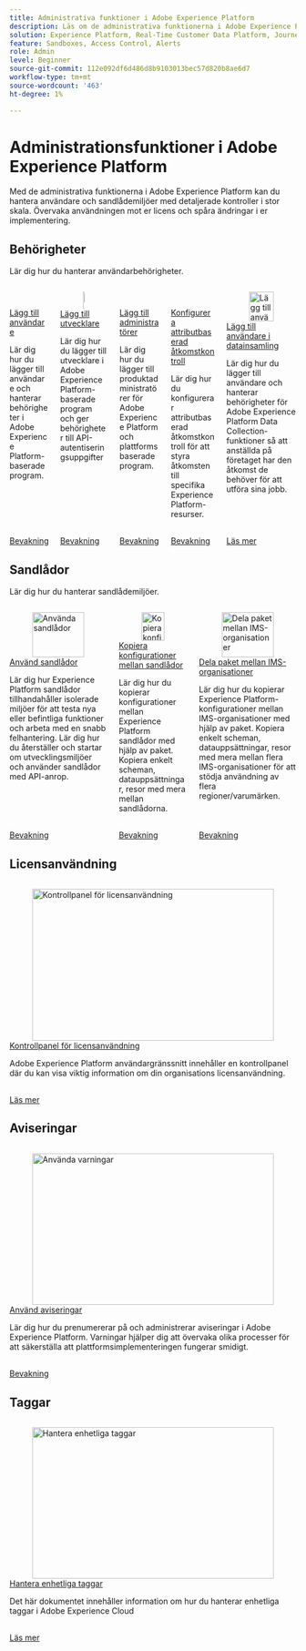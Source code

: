 ```yaml
---
title: Administrativa funktioner i Adobe Experience Platform
description: Läs om de administrativa funktionerna i Adobe Experience Platform
solution: Experience Platform, Real-Time Customer Data Platform, Journey Optimizer
feature: Sandboxes, Access Control, Alerts
role: Admin
level: Beginner
source-git-commit: 112e092df6d486d8b9103013bec57d820b8ae6d7
workflow-type: tm+mt
source-wordcount: '463'
ht-degree: 1%

---
```


# Administrationsfunktioner i Adobe Experience Platform

Med de administrativa funktionerna i Adobe Experience Platform kan du hantera användare och sandlådemiljöer med detaljerade kontroller i stor skala. Övervaka användningen mot er licens och spåra ändringar i er implementering.

## Behörigheter

Lär dig hur du hanterar användarbehörigheter.

<!-- CARDS
* add-users.md{title=Add users}
* add-developers.md{title=Add developers}
* add-product-administrators.md{title=Add administrators}
* configure-attribute-based-access-control.md
* https://experienceleague.adobe.com/en/docs/platform-learn/data-collection/users-and-permissions{title=Add users to Data Collection}
-->
<!-- START CARDS HTML - DO NOT MODIFY BY HAND -->
<div class="columns">
    <div class="column is-half-tablet is-half-desktop is-one-third-widescreen" aria-label="Add users">
        <div class="card" style="height: 100%; display: flex; flex-direction: column; height: 100%;">
            <div class="card-image">
                <figure class="image x-is-16by9">
                    <a href="add-users.md" title="Lägg till användare" target="_blank" rel="referrer">
                        <img class="is-bordered-r-small" src="https://video.tv.adobe.com/v/336081?format=jpeg&nocache=1740173302150" alt="Lägg till användare"
                             style="width: 100%; aspect-ratio: 16 / 9; object-fit: cover; overflow: hidden; display: block; margin: auto;">
                    </a>
                </figure>
            </div>
            <div class="card-content is-padded-small" style="display: flex; flex-direction: column; flex-grow: 1; justify-content: space-between;">
                <div class="top-card-content">
                    <p class="headline is-size-6 has-text-weight-bold">
                        <a href="add-users.md" target="_blank" rel="referrer" title="Lägg till användare">Lägg till användare</a>
                    </p>
                    <p class="is-size-6">Lär dig hur du lägger till användare och hanterar behörigheter i Adobe Experience Platform-baserade program.</p>
                </div>
                <a href="add-users.md" target="_blank" rel="referrer" class="spectrum-Button spectrum-Button--outline spectrum-Button--primary spectrum-Button--sizeM" style="align-self: flex-start; margin-top: 1rem;">
                    <span class="spectrum-Button-label has-no-wrap has-text-weight-bold">Bevakning</span>
                </a>
            </div>
        </div>
    </div>
    <div class="column is-half-tablet is-half-desktop is-one-third-widescreen" aria-label="Add developers">
        <div class="card" style="height: 100%; display: flex; flex-direction: column; height: 100%;">
            <div class="card-image">
                <figure class="image x-is-16by9">
                    <a href="add-developers.md" title="Lägg till utvecklare" target="_blank" rel="referrer">
                        <img class="is-bordered-r-small" src="https://video.tv.adobe.com/v/3426407?format=jpeg&nocache=1740173302176" alt="Lägg till utvecklare"
                             style="width: 100%; aspect-ratio: 16 / 9; object-fit: cover; overflow: hidden; display: block; margin: auto;">
                    </a>
                </figure>
            </div>
            <div class="card-content is-padded-small" style="display: flex; flex-direction: column; flex-grow: 1; justify-content: space-between;">
                <div class="top-card-content">
                    <p class="headline is-size-6 has-text-weight-bold">
                        <a href="add-developers.md" target="_blank" rel="referrer" title="Lägg till utvecklare">Lägg till utvecklare</a>
                    </p>
                    <p class="is-size-6">Lär dig hur du lägger till utvecklare i Adobe Experience Platform-baserade program och ger behörigheter till API-autentiseringsuppgifter</p>
                </div>
                <a href="add-developers.md" target="_blank" rel="referrer" class="spectrum-Button spectrum-Button--outline spectrum-Button--primary spectrum-Button--sizeM" style="align-self: flex-start; margin-top: 1rem;">
                    <span class="spectrum-Button-label has-no-wrap has-text-weight-bold">Bevakning</span>
                </a>
            </div>
        </div>
    </div>
    <div class="column is-half-tablet is-half-desktop is-one-third-widescreen" aria-label="Add administrators">
        <div class="card" style="height: 100%; display: flex; flex-direction: column; height: 100%;">
            <div class="card-image">
                <figure class="image x-is-16by9">
                    <a href="add-product-administrators.md" title="Lägg till administratörer" target="_blank" rel="referrer">
                        <img class="is-bordered-r-small" src="https://video.tv.adobe.com/v/333860?format=jpeg&nocache=1740173302208" alt="Lägg till administratörer"
                             style="width: 100%; aspect-ratio: 16 / 9; object-fit: cover; overflow: hidden; display: block; margin: auto;">
                    </a>
                </figure>
            </div>
            <div class="card-content is-padded-small" style="display: flex; flex-direction: column; flex-grow: 1; justify-content: space-between;">
                <div class="top-card-content">
                    <p class="headline is-size-6 has-text-weight-bold">
                        <a href="add-product-administrators.md" target="_blank" rel="referrer" title="Lägg till administratörer">Lägg till administratörer</a>
                    </p>
                    <p class="is-size-6">Lär dig hur du lägger till produktadministratörer för Adobe Experience Platform och plattformsbaserade program.</p>
                </div>
                <a href="add-product-administrators.md" target="_blank" rel="referrer" class="spectrum-Button spectrum-Button--outline spectrum-Button--primary spectrum-Button--sizeM" style="align-self: flex-start; margin-top: 1rem;">
                    <span class="spectrum-Button-label has-no-wrap has-text-weight-bold">Bevakning</span>
                </a>
            </div>
        </div>
    </div>
    <div class="column is-half-tablet is-half-desktop is-one-third-widescreen" aria-label="Configure attribute-based access control">
        <div class="card" style="height: 100%; display: flex; flex-direction: column; height: 100%;">
            <div class="card-image">
                <figure class="image x-is-16by9">
                    <a href="configure-attribute-based-access-control.md" title="Konfigurera attributbaserad åtkomstkontroll" target="_blank" rel="referrer">
                        <img class="is-bordered-r-small" src="https://video.tv.adobe.com/v/345641?format=jpeg&nocache=1740173302190" alt="Konfigurera attributbaserad åtkomstkontroll"
                             style="width: 100%; aspect-ratio: 16 / 9; object-fit: cover; overflow: hidden; display: block; margin: auto;">
                    </a>
                </figure>
            </div>
            <div class="card-content is-padded-small" style="display: flex; flex-direction: column; flex-grow: 1; justify-content: space-between;">
                <div class="top-card-content">
                    <p class="headline is-size-6 has-text-weight-bold">
                        <a href="configure-attribute-based-access-control.md" target="_blank" rel="referrer" title="Konfigurera attributbaserad åtkomstkontroll">Konfigurera attributbaserad åtkomstkontroll</a>
                    </p>
                    <p class="is-size-6">Lär dig hur du konfigurerar attributbaserad åtkomstkontroll för att styra åtkomsten till specifika Experience Platform-resurser.</p>
                </div>
                <a href="configure-attribute-based-access-control.md" target="_blank" rel="referrer" class="spectrum-Button spectrum-Button--outline spectrum-Button--primary spectrum-Button--sizeM" style="align-self: flex-start; margin-top: 1rem;">
                    <span class="spectrum-Button-label has-no-wrap has-text-weight-bold">Bevakning</span>
                </a>
            </div>
        </div>
    </div>
    <div class="column is-half-tablet is-half-desktop is-one-third-widescreen" aria-label="Add users to Data Collection">
        <div class="card" style="height: 100%; display: flex; flex-direction: column; height: 100%;">
            <div class="card-image">
                <figure class="image x-is-16by9">
                    <a href="https://experienceleague.adobe.com/en/docs/platform-learn/data-collection/users-and-permissions" title="Lägg till användare i datainsamling" target="_blank" rel="referrer">
                        <img class="is-bordered-r-small" src="https://video.tv.adobe.com/v/28734/?format=jpeg&nocache=1740173302543" alt="Lägg till användare i datainsamling"
                             style="width: 100%; aspect-ratio: 16 / 9; object-fit: cover; overflow: hidden; display: block; margin: auto;">
                    </a>
                </figure>
            </div>
            <div class="card-content is-padded-small" style="display: flex; flex-direction: column; flex-grow: 1; justify-content: space-between;">
                <div class="top-card-content">
                    <p class="headline is-size-6 has-text-weight-bold">
                        <a href="https://experienceleague.adobe.com/en/docs/platform-learn/data-collection/users-and-permissions" target="_blank" rel="referrer" title="Lägg till användare i datainsamling">Lägg till användare i datainsamling</a>
                    </p>
                    <p class="is-size-6">Lär dig hur du lägger till användare och hanterar behörigheter för Adobe Experience Platform Data Collection-funktioner så att anställda på företaget har den åtkomst de behöver för att utföra sina jobb.</p>
                </div>
                <a href="https://experienceleague.adobe.com/en/docs/platform-learn/data-collection/users-and-permissions" target="_blank" rel="referrer" class="spectrum-Button spectrum-Button--outline spectrum-Button--primary spectrum-Button--sizeM" style="align-self: flex-start; margin-top: 1rem;">
                    <span class="spectrum-Button-label has-no-wrap has-text-weight-bold">Läs mer</span>
                </a>
            </div>
        </div>
    </div>
</div>
<!-- END CARDS HTML - DO NOT MODIFY BY HAND -->

## Sandlådor

Lär dig hur du hanterar sandlådemiljöer.

<!-- CARDS
* use-sandboxes.md
* copy-objects-between-sandboxes.md
* share-packages-across-orgs.md
-->
<!-- START CARDS HTML - DO NOT MODIFY BY HAND -->
<div class="columns">
    <div class="column is-half-tablet is-half-desktop is-one-third-widescreen" aria-label="Use sandboxes">
        <div class="card" style="height: 100%; display: flex; flex-direction: column; height: 100%;">
            <div class="card-image">
                <figure class="image x-is-16by9">
                    <a href="use-sandboxes.md" title="Använda sandlådor" target="_blank" rel="referrer">
                        <img class="is-bordered-r-small" src="https://video.tv.adobe.com/v/29838/?format=jpeg&nocache=1740173302789" alt="Använda sandlådor"
                             style="width: 100%; aspect-ratio: 16 / 9; object-fit: cover; overflow: hidden; display: block; margin: auto;">
                    </a>
                </figure>
            </div>
            <div class="card-content is-padded-small" style="display: flex; flex-direction: column; flex-grow: 1; justify-content: space-between;">
                <div class="top-card-content">
                    <p class="headline is-size-6 has-text-weight-bold">
                        <a href="use-sandboxes.md" target="_blank" rel="referrer" title="Använda sandlådor">Använd sandlådor</a>
                    </p>
                    <p class="is-size-6">Lär dig hur Experience Platform sandlådor tillhandahåller isolerade miljöer för att testa nya eller befintliga funktioner och arbeta med en snabb felhantering. Lär dig hur du återställer och startar om utvecklingsmiljöer och använder sandlådor med API-anrop.</p>
                </div>
                <a href="use-sandboxes.md" target="_blank" rel="referrer" class="spectrum-Button spectrum-Button--outline spectrum-Button--primary spectrum-Button--sizeM" style="align-self: flex-start; margin-top: 1rem;">
                    <span class="spectrum-Button-label has-no-wrap has-text-weight-bold">Bevakning</span>
                </a>
            </div>
        </div>
    </div>
    <div class="column is-half-tablet is-half-desktop is-one-third-widescreen" aria-label="Copy configurations between sandboxes">
        <div class="card" style="height: 100%; display: flex; flex-direction: column; height: 100%;">
            <div class="card-image">
                <figure class="image x-is-16by9">
                    <a href="copy-objects-between-sandboxes.md" title="Kopiera konfigurationer mellan sandlådor" target="_blank" rel="referrer">
                        <img class="is-bordered-r-small" src="https://video.tv.adobe.com/v/3424763/?format=jpeg&nocache=1740173302776" alt="Kopiera konfigurationer mellan sandlådor"
                             style="width: 100%; aspect-ratio: 16 / 9; object-fit: cover; overflow: hidden; display: block; margin: auto;">
                    </a>
                </figure>
            </div>
            <div class="card-content is-padded-small" style="display: flex; flex-direction: column; flex-grow: 1; justify-content: space-between;">
                <div class="top-card-content">
                    <p class="headline is-size-6 has-text-weight-bold">
                        <a href="copy-objects-between-sandboxes.md" target="_blank" rel="referrer" title="Kopiera konfigurationer mellan sandlådor">Kopiera konfigurationer mellan sandlådor</a>
                    </p>
                    <p class="is-size-6">Lär dig hur du kopierar konfigurationer mellan Experience Platform sandlådor med hjälp av paket. Kopiera enkelt scheman, datauppsättningar, resor med mera mellan sandlådorna.</p>
                </div>
                <a href="copy-objects-between-sandboxes.md" target="_blank" rel="referrer" class="spectrum-Button spectrum-Button--outline spectrum-Button--primary spectrum-Button--sizeM" style="align-self: flex-start; margin-top: 1rem;">
                    <span class="spectrum-Button-label has-no-wrap has-text-weight-bold">Bevakning</span>
                </a>
            </div>
        </div>
    </div>
    <div class="column is-half-tablet is-half-desktop is-one-third-widescreen" aria-label="Share packages across IMS Orgs">
        <div class="card" style="height: 100%; display: flex; flex-direction: column; height: 100%;">
            <div class="card-image">
                <figure class="image x-is-16by9">
                    <a href="share-packages-across-orgs.md" title="Dela paket mellan IMS-organisationer" target="_blank" rel="referrer">
                        <img class="is-bordered-r-small" src="https://video.tv.adobe.com/v/3435815/?format=jpeg&nocache=1740173302764" alt="Dela paket mellan IMS-organisationer"
                             style="width: 100%; aspect-ratio: 16 / 9; object-fit: cover; overflow: hidden; display: block; margin: auto;">
                    </a>
                </figure>
            </div>
            <div class="card-content is-padded-small" style="display: flex; flex-direction: column; flex-grow: 1; justify-content: space-between;">
                <div class="top-card-content">
                    <p class="headline is-size-6 has-text-weight-bold">
                        <a href="share-packages-across-orgs.md" target="_blank" rel="referrer" title="Dela paket mellan IMS-organisationer">Dela paket mellan IMS-organisationer</a>
                    </p>
                    <p class="is-size-6">Lär dig hur du kopierar Experience Platform-konfigurationer mellan IMS-organisationer med hjälp av paket. Kopiera enkelt scheman, datauppsättningar, resor med mera mellan flera IMS-organisationer för att stödja användning av flera regioner/varumärken.</p>
                </div>
                <a href="share-packages-across-orgs.md" target="_blank" rel="referrer" class="spectrum-Button spectrum-Button--outline spectrum-Button--primary spectrum-Button--sizeM" style="align-self: flex-start; margin-top: 1rem;">
                    <span class="spectrum-Button-label has-no-wrap has-text-weight-bold">Bevakning</span>
                </a>
            </div>
        </div>
    </div>
</div>
<!-- END CARDS HTML - DO NOT MODIFY BY HAND -->

## Licensanvändning

<!-- CARDS
* https://experienceleague.adobe.com/en/docs/experience-platform/landing/license/license-usage-dashboard
-->
<!-- START CARDS HTML - DO NOT MODIFY BY HAND -->
<div class="columns">
    <div class="column is-half-tablet is-half-desktop is-one-third-widescreen" aria-label="License Usage Dashboard">
        <div class="card" style="height: 100%; display: flex; flex-direction: column; height: 100%;">
            <div class="card-image">
                <figure class="image x-is-16by9">
                    <a href="https://experienceleague.adobe.com/en/docs/experience-platform/landing/license/license-usage-dashboard" title="Kontrollpanel för licensanvändning" target="_blank" rel="referrer">
                        <img class="is-bordered-r-small" src="https://experienceleague.adobe.com/en/docs/experience-platform/landing/license/license-usage-dashboard./media_15ebe5d6a87c210826e7502ba8402e61caa4a8ec8.png?width=400&format=png&optimize=medium" alt="Kontrollpanel för licensanvändning"
                             style="width: 100%; aspect-ratio: 16 / 9; object-fit: cover; overflow: hidden; display: block; margin: auto;">
                    </a>
                </figure>
            </div>
            <div class="card-content is-padded-small" style="display: flex; flex-direction: column; flex-grow: 1; justify-content: space-between;">
                <div class="top-card-content">
                    <p class="headline is-size-6 has-text-weight-bold">
                        <a href="https://experienceleague.adobe.com/en/docs/experience-platform/landing/license/license-usage-dashboard" target="_blank" rel="referrer" title="Kontrollpanel för licensanvändning">Kontrollpanel för licensanvändning</a>
                    </p>
                    <p class="is-size-6">Adobe Experience Platform användargränssnitt innehåller en kontrollpanel där du kan visa viktig information om din organisations licensanvändning.</p>
                </div>
                <a href="https://experienceleague.adobe.com/en/docs/experience-platform/landing/license/license-usage-dashboard" target="_blank" rel="referrer" class="spectrum-Button spectrum-Button--outline spectrum-Button--primary spectrum-Button--sizeM" style="align-self: flex-start; margin-top: 1rem;">
                    <span class="spectrum-Button-label has-no-wrap has-text-weight-bold">Läs mer</span>
                </a>
            </div>
        </div>
    </div>
</div>
<!-- END CARDS HTML - DO NOT MODIFY BY HAND -->

## Aviseringar

<!-- CARDS
{cta = Watch}
* use-alerts.md
-->
<!-- START CARDS HTML - DO NOT MODIFY BY HAND -->
<div class="columns">
    <div class="column is-half-tablet is-half-desktop is-one-third-widescreen" aria-label="Use alerts">
        <div class="card" style="height: 100%; display: flex; flex-direction: column; height: 100%;">
            <div class="card-image">
                <figure class="image x-is-16by9">
                    <a href="use-alerts.md" title="Använda varningar" target="_blank" rel="referrer">
                        <img class="is-bordered-r-small" src="https://video.tv.adobe.com/v/336218?format=jpeg&nocache=1740173305172" alt="Använda varningar"
                             style="width: 100%; aspect-ratio: 16 / 9; object-fit: cover; overflow: hidden; display: block; margin: auto;">
                    </a>
                </figure>
            </div>
            <div class="card-content is-padded-small" style="display: flex; flex-direction: column; flex-grow: 1; justify-content: space-between;">
                <div class="top-card-content">
                    <p class="headline is-size-6 has-text-weight-bold">
                        <a href="use-alerts.md" target="_blank" rel="referrer" title="Använda varningar">Använd aviseringar</a>
                    </p>
                    <p class="is-size-6">Lär dig hur du prenumererar på och administrerar aviseringar i Adobe Experience Platform. Varningar hjälper dig att övervaka olika processer för att säkerställa att plattformsimplementeringen fungerar smidigt.</p>
                </div>
                <a href="use-alerts.md" target="_blank" rel="referrer" class="spectrum-Button spectrum-Button--outline spectrum-Button--primary spectrum-Button--sizeM" style="align-self: flex-start; margin-top: 1rem;">
                    <span class="spectrum-Button-label has-no-wrap has-text-weight-bold">Bevakning</span>
                </a>
            </div>
        </div>
    </div>
</div>
<!-- END CARDS HTML - DO NOT MODIFY BY HAND -->

## Taggar

<!-- CARDS
* https://experienceleague.adobe.com/en/docs/experience-platform/administrative-tags/ui/managing-tags
-->
<!-- START CARDS HTML - DO NOT MODIFY BY HAND -->
<div class="columns">
    <div class="column is-half-tablet is-half-desktop is-one-third-widescreen" aria-label="Managing Unified Tags">
        <div class="card" style="height: 100%; display: flex; flex-direction: column; height: 100%;">
            <div class="card-image">
                <figure class="image x-is-16by9">
                    <a href="https://experienceleague.adobe.com/en/docs/experience-platform/administrative-tags/ui/managing-tags" title="Hantera enhetliga taggar" target="_blank" rel="referrer">
                        <img class="is-bordered-r-small" src="https://experienceleague.adobe.com/en/docs/experience-platform/administrative-tags/ui/managing-tags./media_14b5a89a9bf89cb36a9e78864b1568e59c9d9d86b.png?width=400&format=png&optimize=medium" alt="Hantera enhetliga taggar"
                             style="width: 100%; aspect-ratio: 16 / 9; object-fit: cover; overflow: hidden; display: block; margin: auto;">
                    </a>
                </figure>
            </div>
            <div class="card-content is-padded-small" style="display: flex; flex-direction: column; flex-grow: 1; justify-content: space-between;">
                <div class="top-card-content">
                    <p class="headline is-size-6 has-text-weight-bold">
                        <a href="https://experienceleague.adobe.com/en/docs/experience-platform/administrative-tags/ui/managing-tags" target="_blank" rel="referrer" title="Hantera enhetliga taggar">Hantera enhetliga taggar</a>
                    </p>
                    <p class="is-size-6">Det här dokumentet innehåller information om hur du hanterar enhetliga taggar i Adobe Experience Cloud</p>
                </div>
                <a href="https://experienceleague.adobe.com/en/docs/experience-platform/administrative-tags/ui/managing-tags" target="_blank" rel="referrer" class="spectrum-Button spectrum-Button--outline spectrum-Button--primary spectrum-Button--sizeM" style="align-self: flex-start; margin-top: 1rem;">
                    <span class="spectrum-Button-label has-no-wrap has-text-weight-bold">Läs mer</span>
                </a>
            </div>
        </div>
    </div>
</div>
<!-- END CARDS HTML - DO NOT MODIFY BY HAND -->

